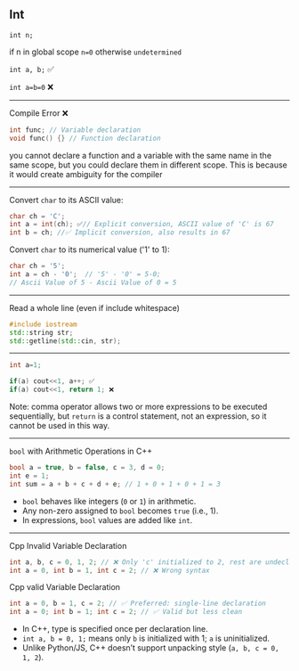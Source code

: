 ## Int
`int n;`

if n in global scope `n=0`
otherwise `undetermined`

`int a, b;` ✅

`int a=b=0` ❌

---
Compile Error ❌
```cpp
int func; // Variable declaration 
void func() {} // Function declaration
```

you cannot declare a function and a variable with the same name in the same scope, but you could declare them in different scope. This is because it would create ambiguity for the compiler

---

Convert `char` to its ASCII value:
```cpp
char ch = 'C'; 
int a = int(ch); ✅// Explicit conversion, ASCII value of 'C' is 67 
int b = ch; //✅ Implicit conversion, also results in 67
```

Convert `char` to its numerical value ('1' to 1):
```cpp
char ch = '5';
int a = ch - '0';  // '5' - '0' = 5-0;
// Ascii Value of 5 - Ascii Value of 0 = 5
```

---

Read a whole line (even if include whitespace)
```cpp
#include iostream
std::string str;
std::getline(std::cin, str);
```

---


```cpp
int a=1;

if(a) cout<<1, a++; ✅
if(a) cout<<1, return 1; ❌
```
Note: comma operator allows two or more expressions to be executed sequentially, but `return` is a control statement, not an expression, so it cannot be used in this way.


---

 `bool` with Arithmetic Operations in C++
```cpp
bool a = true, b = false, c = 3, d = 0;
int e = 1;
int sum = a + b + c + d + e; // 1 + 0 + 1 + 0 + 1 = 3
```

- `bool` behaves like integers (`0` or `1`) in arithmetic.    
- Any non-zero assigned to `bool` becomes `true` (i.e., 1). 
- In expressions, `bool` values are added like `int`.

---



Cpp Invalid Variable Declaration 
```cpp
int a, b, c = 0, 1, 2; // ❌ Only 'c' initialized to 2, rest are undeclared
int a = 0, int b = 1, int c = 2; // ❌ Wrong syntax
```


Cpp valid Variable Declaration 
```cpp
int a = 0, b = 1, c = 2; // ✅ Preferred: single-line declaration
int a = 0; int b = 1; int c = 2; // ✅ Valid but less clean
```

- In C++, type is specified once per declaration line.
- `int a, b = 0, 1;` means only `b` is initialized with 1; `a` is uninitialized.
- Unlike Python/JS, C++ doesn’t support unpacking style (`a, b, c = 0, 1, 2`).